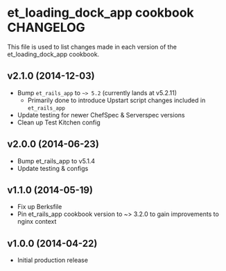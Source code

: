 et_loading_dock_app cookbook CHANGELOG
==================================
This file is used to list changes made in each version of the et_loading_dock_app cookbook.

v2.1.0 (2014-12-03)
-------------------

* Bump `et_rails_app` to `~> 5.2` (currently lands at v5.2.11)
    - Primarily done to introduce Upstart script changes included in `et_rails_app`
* Update testing for newer ChefSpec & Serverspec versions
* Clean up Test Kitchen config

v2.0.0 (2014-06-23)
-------------------

* Bump et_rails_app to v5.1.4
* Update testing & configs


v1.1.0 (2014-05-19)
-------------------
* Fix up Berksfile
* Pin et_rails_app cookbook version to ~> 3.2.0 to gain improvements to nginx context


v1.0.0 (2014-04-22)
-------------------
* Initial production release
